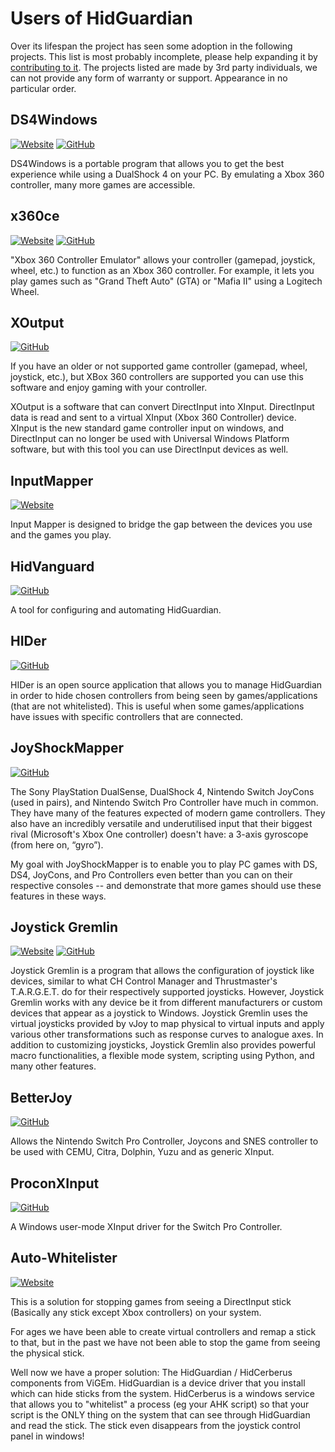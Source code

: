 # Users of HidGuardian

Over its lifespan the project has seen some adoption in the following projects. This list is most probably incomplete, please help expanding it by [contributing to it](https://github.com/ViGEm/ViGEm.github.io). The projects listed are made by 3rd party individuals, we can not provide any form of warranty or support. Appearance in no particular order.

## DS4Windows

[![Website](https://img.shields.io/badge/Website-yellowgreen?logo=html5)](https://ryochan7.github.io/ds4windows-site/) [![GitHub](https://img.shields.io/badge/GitHub-yellowgreen?logo=github)](https://github.com/Ryochan7/DS4Windows/)

DS4Windows is a portable program that allows you to get the best experience while using a DualShock 4 on your PC. By emulating a Xbox 360 controller, many more games are accessible.

## x360ce

[![Website](https://img.shields.io/badge/Website-yellowgreen?logo=html5)](https://www.x360ce.com/) [![GitHub](https://img.shields.io/badge/GitHub-yellowgreen?logo=github)](https://github.com/x360ce/x360ce)

"Xbox 360 Controller Emulator" allows your controller (gamepad, joystick, wheel, etc.) to function as an Xbox 360 controller. For example, it lets you play games such as "Grand Theft Auto" (GTA) or "Mafia II" using a Logitech Wheel.

## XOutput

[![GitHub](https://img.shields.io/badge/GitHub-yellowgreen?logo=github)](https://github.com/csutorasa/XOutput)

If you have an older or not supported game controller (gamepad, wheel, joystick, etc.), but XBox 360 controllers are supported you can use this software and enjoy gaming with your controller.

XOutput is a software that can convert DirectInput into XInput. DirectInput data is read and sent to a virtual XInput (Xbox 360 Controller) device. XInput is the new standard game controller input on windows, and DirectInput can no longer be used with Universal Windows Platform software, but with this tool you can use DirectInput devices as well.

## InputMapper

[![Website](https://img.shields.io/badge/Website-yellowgreen?logo=html5)](https://inputmapper.com/)

Input Mapper is designed to bridge the gap between the devices you use and the games you play.

## HidVanguard

[![GitHub](https://img.shields.io/badge/GitHub-yellowgreen?logo=github)](https://github.com/dixonte/HidVanguard)

A tool for configuring and automating HidGuardian.

## HIDer

[![GitHub](https://img.shields.io/badge/GitHub-yellowgreen?logo=github)](https://github.com/samehb/HIDer)

HIDer is an open source application that allows you to manage HidGuardian in order to hide chosen controllers from being seen by games/applications (that are not whitelisted). This is useful when some games/applications have issues with specific controllers that are connected.

## JoyShockMapper

[![GitHub](https://img.shields.io/badge/GitHub-yellowgreen?logo=github)](https://github.com/JibbSmart/JoyShockMapper)

The Sony PlayStation DualSense, DualShock 4, Nintendo Switch JoyCons (used in pairs), and Nintendo Switch Pro Controller have much in common. They have many of the features expected of modern game controllers. They also have an incredibly versatile and underutilised input that their biggest rival (Microsoft's Xbox One controller) doesn't have: a 3-axis gyroscope (from here on, “gyro”).

My goal with JoyShockMapper is to enable you to play PC games with DS, DS4, JoyCons, and Pro Controllers even better than you can on their respective consoles -- and demonstrate that more games should use these features in these ways.

## Joystick Gremlin

[![Website](https://img.shields.io/badge/Website-yellowgreen?logo=html5)](https://whitemagic.github.io/JoystickGremlin/) [![GitHub](https://img.shields.io/badge/GitHub-yellowgreen?logo=github)](https://github.com/WhiteMagic/JoystickGremlin)

Joystick Gremlin is a program that allows the configuration of joystick like devices, similar to what CH Control Manager and Thrustmaster's T.A.R.G.E.T. do for their respectively supported joysticks. However, Joystick Gremlin works with any device be it from different manufacturers or custom devices that appear as a joystick to Windows. Joystick Gremlin uses the virtual joysticks provided by vJoy to map physical to virtual inputs and apply various other transformations such as response curves to analogue axes. In addition to customizing joysticks, Joystick Gremlin also provides powerful macro functionalities, a flexible mode system, scripting using Python, and many other features.

## BetterJoy

[![GitHub](https://img.shields.io/badge/GitHub-yellowgreen?logo=github)](https://github.com/Davidobot/BetterJoy)

Allows the Nintendo Switch Pro Controller, Joycons and SNES controller to be used with CEMU, Citra, Dolphin, Yuzu and as generic XInput.

## ProconXInput

[![GitHub](https://img.shields.io/badge/GitHub-yellowgreen?logo=github)](https://github.com/MTCKC/ProconXInput)

A Windows user-mode XInput driver for the Switch Pro Controller.

## Auto-Whitelister

[![Website](https://img.shields.io/badge/Website-yellowgreen?logo=html5)](https://www.autohotkey.com/boards/viewtopic.php?t=34890)

This is a solution for stopping games from seeing a DirectInput stick (Basically any stick except Xbox controllers) on your system.

For ages we have been able to create virtual controllers and remap a stick to that, but in the past we have not been able to stop the game from seeing the physical stick.

Well now we have a proper solution: The HidGuardian / HidCerberus components from ViGEm. HidGuardian is a device driver that you install which can hide sticks from the system. HidCerberus is a windows service that allows you to "whitelist" a process (eg your AHK script) so that your script is the ONLY thing on the system that can see through HidGuardian and read the stick. The stick even disappears from the joystick control panel in windows!

